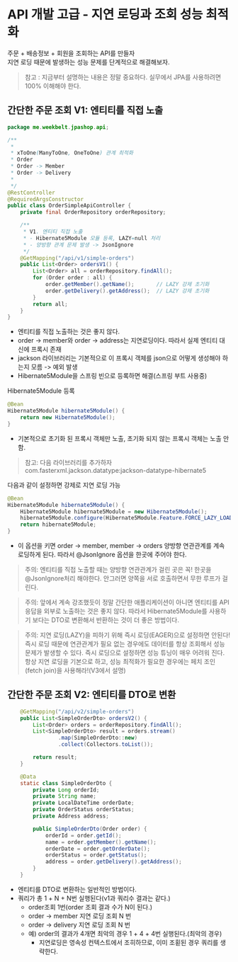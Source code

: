 # API 개발 고급 - 지연 로딩과 조회 성능 최적화

주문 + 배송정보 + 회원을 조회하는 API를 만들자<br>
지연 로딩 때문에 발생하는 성능 문제를 단계적으로 해결해보자.

> 참고 : 지금부터 설명하는 내용은 정말 중요하다. 실무에서 JPA를 사용하려면 100% 이해해야 한다.

## 간단한 주문 조회 V1: 엔티티를 직접 노출

```java
package me.weekbelt.jpashop.api;

/**
 *
 * xToOne(ManyToOne, OneToOne) 관계 최적화
 * Order
 * Order -> Member
 * Order -> Delivery
 *
 */
@RestController
@RequiredArgsConstructor
public class OrderSimpleApiController {
    private final OrderRepository orderRepository;

    /**
     * V1. 엔티티 직접 노출
     * - Hibernate5Module 모듈 등록, LAZY=null 처리
     * - 양방향 관계 문제 발생 -> JsonIgnore
     */
    @GetMapping("/api/v1/simple-orders")
    public List<Order> ordersV1() {
        List<Order> all = orderRepository.findAll();
        for (Order order : all) {
            order.getMember().getName();       // LAZY 강제 초기화
            order.getDelivery().getAddress();  // LAZY 강제 초기화
        }
        return all;
    }
}

```

- 엔티티를 직접 노출하는 것은 좋지 않다.
- order -> member와 order -> address는 지연로딩이다. 따라서 실제 엔티티 대신에 프록시 존재
- jackson 라이브러리는 기본적으로 이 프록시 객체를 json으로 어떻게 생성해야 하는지 모름 -> 예외 발생
- Hibernate5Module을 스프링 빈으로 등록하면 해결(스프링 부트 사용중)

Hibernate5Module 등록

```java
@Bean
Hibernate5Module hibernate5Module() {
    return new Hibernate5Module();
}
```

- 기본적으로 초기화 된 프록시 객체만 노출, 초기화 되지 않는 프록시 객체는 노출 안함.

> 참고: 다음 라이브러리를 추가하자<br>
> com.fasterxml.jackson.datatype:jackson-datatype-hibernate5

다음과 같이 설정하면 강제로 지연 로딩 가능

```java
@Bean
Hibernate5Module hibernate5Module() {
    Hibernate5Module hibernate5Module = new Hibernate5Module();
    hibernate5Module.configure(Hibernate5Module.Feature.FORCE_LAZY_LOADING, true);
    return hibernate5Module;
}
```

- 이 옵션을 키면 order -> member, member -> orders 양방향 연관관계를 계속 로딩하게 된다. 따라서 @JsonIgnore 옵션을 한곳에 주어야 한다.

> 주의: 엔티티를 직접 노출할 때는 양방향 연관관계가 걸린 곳은 꼭! 한곳을 @JsonIgnore처리 해야한다. 안그러면 양쪽을 서로 호출하면서 무한 루프가 걸린다.

> 주의: 앞에서 계속 강조했듯이 정말 간단한 애플리케이션이 아니면 엔티티를 API 응답을 외부로 노출하는 것은 좋지 않다. 따라서 Hibernate5Module를 사용하기 보다는 DTO로 변환해서 반환하는 것이 더 좋은 방법이다.

> 주의: 지연 로딩(LAZY)을 피하기 위해 즉시 로딩(EAGER)으로 설정하면 안된다! 즉시 로딩 때문에 연관관계가 필요 없는 경우에도 데이터를 항상 조회해서 성능 문제가 발생할 수 있다. 즉시 로딩으로 설정하면 성능 튜닝이 매우 어려워 진다. <br>
> 항상 지연 로딩을 기본으로 하고, 성능 최적화가 필요한 경우에는 페치 조인(fetch join)을 사용해라!(V3에서 설명)

## 간단한 주문 조회 V2: 엔티티를 DTO로 변환

```java
    @GetMapping("/api/v2/simple-orders")
    public List<SimpleOrderDto> ordersV2() {
        List<Order> orders = orderRepository.findAll();
        List<SimpleOrderDto> result = orders.stream()
                .map(SimpleOrderDto::new)
                .collect(Collectors.toList());

        return result;
    }

    @Data
    static class SimpleOrderDto {
        private Long orderId;
        private String name;
        private LocalDateTime orderDate;
        private OrderStatus orderStatus;
        private Address address;

        public SimpleOrderDto(Order order) {
            orderId = order.getId();
            name = order.getMember().getName();
            orderDate = order.getOrderDate();
            orderStatus = order.getStatus();
            address = order.getDelivery().getAddress();
        }
    }
```

- 엔티티를 DTO로 변환하는 일반적인 방법이다.
- 쿼리가 총 1 + N + N번 실행된다(v1과 쿼리수 결과는 같다.)
  - order조회 1번(order 조회 결과 수가 N이 된다.)
  - order -> member 지연 로딩 조회 N 번
  - order -> delivery 지연 로딩 조회 N 번
  - 예) order의 결과가 4개면 최악의 경우 1 + 4 + 4번 실행된다.(최악의 경우)
    - 지연로딩은 영속성 컨텍스트에서 조히하므로, 이미 조횓된 경우 쿼리를 생략한다.
